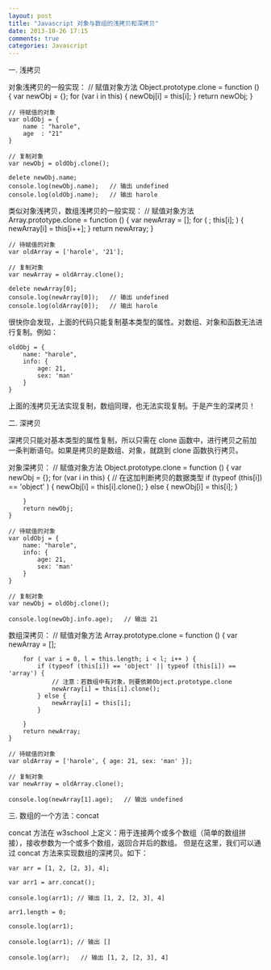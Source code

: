 ```yaml
---
layout: post
title: "Javascript 对象与数组的浅拷贝和深拷贝"
date: 2013-10-26 17:15
comments: true
categories: Javascript
---
```


一. 浅拷贝

对象浅拷贝的一般实现：
    // 赋值对象方法
    Object.prototype.clone = function () {
        var newObj = {};
        for (var i in this) {
            newObj[i] = this[i];
        }
        return newObj;
    }

    // 待赋值的对象
    var oldObj = {
        name : "harole",
        age  : "21"
    }

    // 复制对象
    var newObj = oldObj.clone();

    delete newObj.name;
    console.log(newObj.name);   // 输出 undefined
    console.log(oldObj.name);   // 输出 harole
<!-- more -->
类似对象浅拷贝，数组浅拷贝的一般实现：
    // 赋值对象方法
    Array.prototype.clone = function () {
        var newArray = [];
        for ( ; this[i]; ) {
            newArray[i] = this[i++];
        }
        return newArray;
    }

    // 待赋值的对象
    var oldArray = ['harole', '21'];

    // 复制对象
    var newArray = oldArray.clone();

    delete newArray[0];
    console.log(newArray[0]);   // 输出 undefined
    console.log(oldArray[0]);   // 输出 harole

很快你会发现，上面的代码只能复制基本类型的属性。对数组、对象和函数无法进行复制。例如：

    oldObj = {
        name: "harole",
        info: {
            age: 21,
            sex: 'man'
        }
    }

上面的浅拷贝无法实现复制，数组同理，也无法实现复制。于是产生的深拷贝！

二. 深拷贝

深拷贝只能对基本类型的属性复制，所以只需在 clone 函数中，进行拷贝之前加一条判断语句。如果是拷贝的是数组、对象，就跳到 clone 函数执行拷贝。

对象深拷贝：
    // 赋值对象方法
    Object.prototype.clone = function () {
        var newObj = {};
        for (var i in this) {
            // 在这加判断拷贝的数据类型
            if (typeof (this[i]) == 'object' ) {
                newObj[i] = this[i].clone();
            } else {
                newObj[i] = this[i];
            }

        }
        return newObj;
    }

    // 待赋值的对象
    var oldObj = {
        name: "harole",
        info: {
            age: 21,
            sex: 'man'
        }
    }

    // 复制对象
    var newObj = oldObj.clone();

    console.log(newObj.info.age);   // 输出 21

数组深拷贝：
    // 赋值对象方法
    Array.prototype.clone = function () {
        var newArray = [];

        for ( var i = 0, l = this.length; i < l; i++ ) {
            if (typeof (this[i]) == 'object' || typeof (this[i]) == 'array') {
                // 注意：若数组中有对象，则要依赖Object.prototype.clone
                newArray[i] = this[i].clone();
            } else {
                newArray[i] = this[i];
            }

        }
        return newArray;
    }

    // 待赋值的对象
    var oldArray = ['harole', { age: 21, sex: 'man' }];

    // 复制对象
    var newArray = oldArray.clone();

    console.log(newArray[1].age);   // 输出 undefined
三. 数组的一个方法：concat

concat 方法在 w3school 上定义：用于连接两个或多个数组（简单的数组拼接），接收参数为一个或多个数组，返回合并后的数组。
但是在这里，我们可以通过 concat 方法来实现数组的深拷贝。如下：

    var arr = [1, 2, [2, 3], 4];

    var arr1 = arr.concat();

    console.log(arr1); // 输出 [1, 2, [2, 3], 4]

    arr1.length = 0;

    console.log(arr1);

    console.log(arr1); // 输出 []

    console.log(arr);   // 输出 [1, 2, [2, 3], 4]